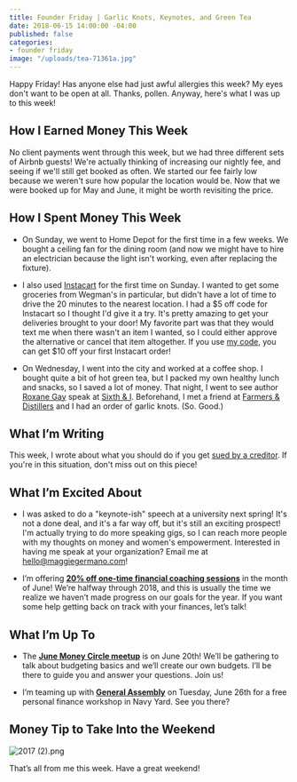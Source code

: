 ```yaml
---
title: Founder Friday | Garlic Knots, Keynotes, and Green Tea
date: 2018-06-15 14:00:00 -04:00
published: false
categories:
- founder friday
image: "/uploads/tea-71361a.jpg"
---
```


Happy Friday! Has anyone else had just awful allergies this week? My eyes don't want to be open at all. Thanks, pollen. Anyway, here's what I was up to this week!

## How I Earned Money This Week

No client payments went through this week, but we had three different sets of Airbnb guests! We're actually thinking of increasing our nightly fee, and seeing if we'll still get booked as often. We started our fee fairly low because we weren't sure how popular the location would be. Now that we were booked up for May and June, it might be worth revisiting the price.

## How I Spent Money This Week

* On Sunday, we went to Home Depot for the first time in a few weeks. We bought a ceiling fan for the dining room (and now we might have to hire an electrician because the light isn't working, even after replacing the fixture).

* I also used [Instacart](http://www.instacart.com) for the first time on Sunday. I wanted to get some groceries from Wegman's in particular, but didn't have a lot of time to drive the 20 minutes to the nearest location. I had a $5 off code for Instacart so I thought I'd give it a try. It's pretty amazing to get your deliveries brought to your door! My favorite part was that they would text me when there wasn't an item I wanted, so I could either approve the alternative or cancel that item altogether. If you use [my code](https://inst.cr/t/2SPbdAMbW), you can get $10 off your first Instacart order!

* On Wednesday, I went into the city and worked at a coffee shop. I bought quite a bit of hot green tea, but I packed my own healthy lunch and snacks, so I saved a lot of money. That night, I went to see author [Roxane Gay](http://www.roxanegay.com/) speak at [Sixth & I](https://www.sixthandi.org/). Beforehand, I met a friend at [Farmers & Distillers](https://farmersanddistillers.com/) and I had an order of garlic knots. (So. Good.)

## What I’m Writing

This week, I wrote about what you should do if you get [sued by a creditor](https://www.maggiegermano.com/blog/what-do-i-do-if-i-get-sued-by-a-creditor/). If you're in this situation, don't miss out on this piece!

## What I’m Excited About

* I was asked to do a "keynote-ish" speech at a university next spring! It's not a done deal, and it's a far way off, but it's still an exciting prospect! I'm actually trying to do more speaking gigs, so I can reach more people with my thoughts on money and women's empowerment. Interested in having me speak at your organization? Email me at [hello@maggiegermano.com](mailto:hello@maggiegermano.com)!

* I’m offering **[20% off one-time financial coaching sessions](https://maggiegermanofinancialcoaching.as.me/onetimediscount)** in the month of June! We’re halfway through 2018, and this is usually the time we realize we haven’t made progress on our goals for the year. If you want some help getting back on track with your finances, let’s talk!

## What I’m Up To

* The **[June Money Circle meetup](https://www.maggiegermano.com/events/how-to-make-a-budget/)** is on June 20th! We’ll be gathering to talk about budgeting basics and we’ll create our own budgets. I’ll be there to guide you and answer your questions. Join us!

* I’m teaming up with **[General Assembly](https://generalassemb.ly/education/mo-money-mo-worries-get-financially-savvy-in-2018/washington-dc/49127)** on Tuesday, June 26th for a free personal finance workshop in Navy Yard. See you there?

## Money Tip to Take Into the Weekend

![2017 (2).png](/uploads/2017%20(2).png)

That’s all from me this week. Have a great weekend!